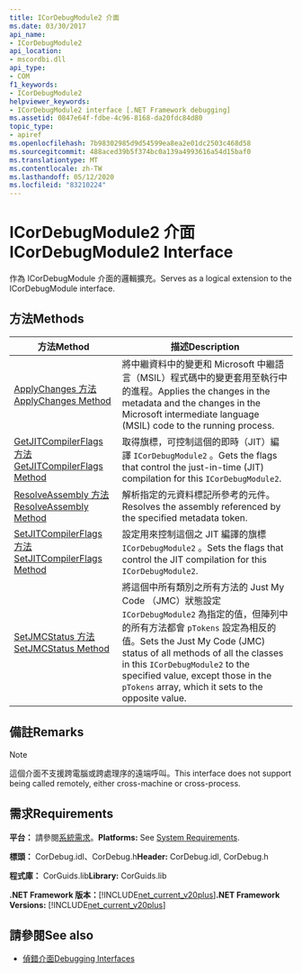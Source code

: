 ```yaml
---
title: ICorDebugModule2 介面
ms.date: 03/30/2017
api_name:
- ICorDebugModule2
api_location:
- mscordbi.dll
api_type:
- COM
f1_keywords:
- ICorDebugModule2
helpviewer_keywords:
- ICorDebugModule2 interface [.NET Framework debugging]
ms.assetid: 0847e64f-fdbe-4c96-8168-da20fdc84d80
topic_type:
- apiref
ms.openlocfilehash: 7b98302985d9d54599ea8ea2e01dc2503c468d58
ms.sourcegitcommit: 488aced39b5f374bc0a139a4993616a54d15baf0
ms.translationtype: MT
ms.contentlocale: zh-TW
ms.lasthandoff: 05/12/2020
ms.locfileid: "83210224"
---
```

# <a name="icordebugmodule2-interface"></a><span data-ttu-id="25bf9-102">ICorDebugModule2 介面</span><span class="sxs-lookup"><span data-stu-id="25bf9-102">ICorDebugModule2 Interface</span></span>

<span data-ttu-id="25bf9-103">作為 ICorDebugModule 介面的邏輯擴充。</span><span class="sxs-lookup"><span data-stu-id="25bf9-103">Serves as a logical extension to the ICorDebugModule interface.</span></span>  
  
## <a name="methods"></a><span data-ttu-id="25bf9-104">方法</span><span class="sxs-lookup"><span data-stu-id="25bf9-104">Methods</span></span>  
  
|<span data-ttu-id="25bf9-105">方法</span><span class="sxs-lookup"><span data-stu-id="25bf9-105">Method</span></span>|<span data-ttu-id="25bf9-106">描述</span><span class="sxs-lookup"><span data-stu-id="25bf9-106">Description</span></span>|  
|------------|-----------------|  
|[<span data-ttu-id="25bf9-107">ApplyChanges 方法</span><span class="sxs-lookup"><span data-stu-id="25bf9-107">ApplyChanges Method</span></span>](icordebugmodule2-applychanges-method.md)|<span data-ttu-id="25bf9-108">將中繼資料中的變更和 Microsoft 中繼語言（MSIL）程式碼中的變更套用至執行中的進程。</span><span class="sxs-lookup"><span data-stu-id="25bf9-108">Applies the changes in the metadata and the changes in the Microsoft intermediate language (MSIL) code to the running process.</span></span>|  
|[<span data-ttu-id="25bf9-109">GetJITCompilerFlags 方法</span><span class="sxs-lookup"><span data-stu-id="25bf9-109">GetJITCompilerFlags Method</span></span>](icordebugmodule2-getjitcompilerflags-method.md)|<span data-ttu-id="25bf9-110">取得旗標，可控制這個的即時（JIT）編譯 `ICorDebugModule2` 。</span><span class="sxs-lookup"><span data-stu-id="25bf9-110">Gets the flags that control the just-in-time (JIT) compilation for this `ICorDebugModule2`.</span></span>|  
|[<span data-ttu-id="25bf9-111">ResolveAssembly 方法</span><span class="sxs-lookup"><span data-stu-id="25bf9-111">ResolveAssembly Method</span></span>](icordebugmodule2-resolveassembly-method.md)|<span data-ttu-id="25bf9-112">解析指定的元資料標記所參考的元件。</span><span class="sxs-lookup"><span data-stu-id="25bf9-112">Resolves the assembly referenced by the specified metadata token.</span></span>|  
|[<span data-ttu-id="25bf9-113">SetJITCompilerFlags 方法</span><span class="sxs-lookup"><span data-stu-id="25bf9-113">SetJITCompilerFlags Method</span></span>](icordebugmodule2-setjitcompilerflags-method.md)|<span data-ttu-id="25bf9-114">設定用來控制這個之 JIT 編譯的旗標 `ICorDebugModule2` 。</span><span class="sxs-lookup"><span data-stu-id="25bf9-114">Sets the flags that control the JIT compilation for this `ICorDebugModule2`.</span></span>|  
|[<span data-ttu-id="25bf9-115">SetJMCStatus 方法</span><span class="sxs-lookup"><span data-stu-id="25bf9-115">SetJMCStatus Method</span></span>](icordebugmodule2-setjmcstatus-method.md)|<span data-ttu-id="25bf9-116">將這個中所有類別之所有方法的 Just My Code （JMC）狀態設定 `ICorDebugModule2` 為指定的值，但陣列中的所有方法都會 `pTokens` 設定為相反的值。</span><span class="sxs-lookup"><span data-stu-id="25bf9-116">Sets the Just My Code (JMC) status of all methods of all the classes in this `ICorDebugModule2` to the specified value, except those in the `pTokens` array, which it sets to the opposite value.</span></span>|  
  
## <a name="remarks"></a><span data-ttu-id="25bf9-117">備註</span><span class="sxs-lookup"><span data-stu-id="25bf9-117">Remarks</span></span>  
  
> [!NOTE]
> <span data-ttu-id="25bf9-118">這個介面不支援跨電腦或跨處理序的遠端呼叫。</span><span class="sxs-lookup"><span data-stu-id="25bf9-118">This interface does not support being called remotely, either cross-machine or cross-process.</span></span>  
  
## <a name="requirements"></a><span data-ttu-id="25bf9-119">需求</span><span class="sxs-lookup"><span data-stu-id="25bf9-119">Requirements</span></span>  
 <span data-ttu-id="25bf9-120">**平台：** 請參閱[系統需求](../../get-started/system-requirements.md)。</span><span class="sxs-lookup"><span data-stu-id="25bf9-120">**Platforms:** See [System Requirements](../../get-started/system-requirements.md).</span></span>  
  
 <span data-ttu-id="25bf9-121">**標頭：** CorDebug.idl、CorDebug.h</span><span class="sxs-lookup"><span data-stu-id="25bf9-121">**Header:** CorDebug.idl, CorDebug.h</span></span>  
  
 <span data-ttu-id="25bf9-122">**程式庫：** CorGuids.lib</span><span class="sxs-lookup"><span data-stu-id="25bf9-122">**Library:** CorGuids.lib</span></span>  
  
 <span data-ttu-id="25bf9-123">**.NET Framework 版本：**[!INCLUDE[net_current_v20plus](../../../../includes/net-current-v20plus-md.md)]</span><span class="sxs-lookup"><span data-stu-id="25bf9-123">**.NET Framework Versions:** [!INCLUDE[net_current_v20plus](../../../../includes/net-current-v20plus-md.md)]</span></span>  
  
## <a name="see-also"></a><span data-ttu-id="25bf9-124">請參閱</span><span class="sxs-lookup"><span data-stu-id="25bf9-124">See also</span></span>

- [<span data-ttu-id="25bf9-125">偵錯介面</span><span class="sxs-lookup"><span data-stu-id="25bf9-125">Debugging Interfaces</span></span>](debugging-interfaces.md)
